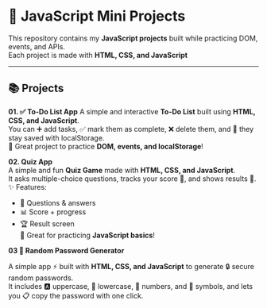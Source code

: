 # 🚀 JavaScript Mini Projects

This repository contains my **JavaScript projects** built while practicing DOM, events, and APIs.  
Each project is made with **HTML, CSS, and JavaScript**

---

## 📚 Projects
**01. ✅ To-Do List App**
A simple and interactive **To-Do List** built using **HTML, CSS, and JavaScript**.  
You can ➕ add tasks, ✅ mark them as complete, ❌ delete them, and 💾 they stay saved with localStorage.  
🚀 Great project to practice **DOM, events, and localStorage**!  

**02. Quiz App**  
A simple and fun **Quiz Game** made with **HTML, CSS, and JavaScript**.  
It asks multiple-choice questions, tracks your score 🧮, and shows results 🎉.  
✨ Features:  
- 📖 Questions & answers  
- 📊 Score + progress  
- 🏆 Result screen  
🚀 Great for practicing **JavaScript basics**!

**03 🔑 Random Password Generator**  

A simple app ⚡ built with **HTML, CSS, and JavaScript** to generate 🔒 secure random passwords.  
It includes 🅰️ uppercase, 🔡 lowercase, 🔢 numbers, and 🔣 symbols, and lets you 📋 copy the password with one click.  


